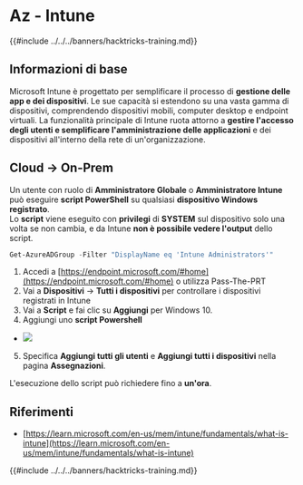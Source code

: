 # Az - Intune

{{#include ../../../banners/hacktricks-training.md}}

## Informazioni di base

Microsoft Intune è progettato per semplificare il processo di **gestione delle app e dei dispositivi**. Le sue capacità si estendono su una vasta gamma di dispositivi, comprendendo dispositivi mobili, computer desktop e endpoint virtuali. La funzionalità principale di Intune ruota attorno a **gestire l'accesso degli utenti e semplificare l'amministrazione delle applicazioni** e dei dispositivi all'interno della rete di un'organizzazione.

## Cloud -> On-Prem

Un utente con ruolo di **Amministratore Globale** o **Amministratore Intune** può eseguire **script PowerShell** su qualsiasi **dispositivo Windows registrato**.\
Lo **script** viene eseguito con **privilegi** di **SYSTEM** sul dispositivo solo una volta se non cambia, e da Intune **non è possibile vedere l'output** dello script.
```powershell
Get-AzureADGroup -Filter "DisplayName eq 'Intune Administrators'"
```
1. Accedi a [https://endpoint.microsoft.com/#home](https://endpoint.microsoft.com/#home) o utilizza Pass-The-PRT
2. Vai a **Dispositivi** -> **Tutti i dispositivi** per controllare i dispositivi registrati in Intune
3. Vai a **Script** e fai clic su **Aggiungi** per Windows 10.
4. Aggiungi uno **script Powershell**
- ![](<../../../images/image (264).png>)
5. Specifica **Aggiungi tutti gli utenti** e **Aggiungi tutti i dispositivi** nella pagina **Assegnazioni**.

L'esecuzione dello script può richiedere fino a **un'ora**.

## Riferimenti

- [https://learn.microsoft.com/en-us/mem/intune/fundamentals/what-is-intune](https://learn.microsoft.com/en-us/mem/intune/fundamentals/what-is-intune)

{{#include ../../../banners/hacktricks-training.md}}
